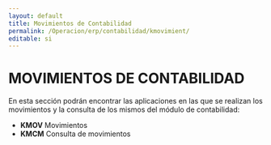 ```yaml
---
layout: default
title: Movimientos de Contabilidad
permalink: /Operacion/erp/contabilidad/kmovimient/
editable: si
---
```


# MOVIMIENTOS DE CONTABILIDAD

En esta sección podrán encontrar las aplicaciones en las que se realizan los movimientos y la consulta de los mismos del módulo de contabilidad:

- **KMOV**	Movimientos  
- **KMCM**	Consulta de movimientos  
